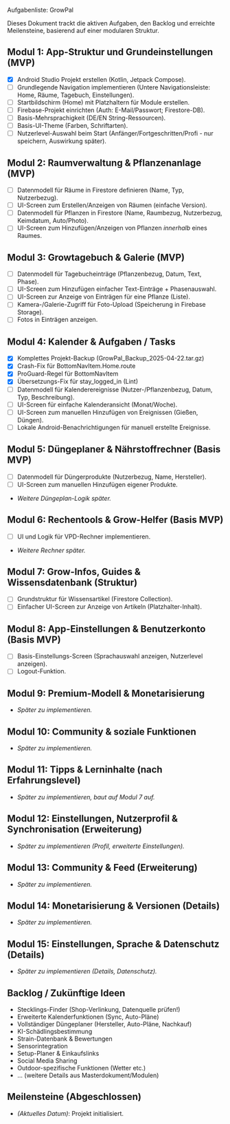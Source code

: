 Aufgabenliste: GrowPal

Dieses Dokument trackt die aktiven Aufgaben, den Backlog und erreichte Meilensteine, basierend auf einer modularen Struktur.

## Modul 1: App-Struktur und Grundeinstellungen (MVP)
*   [x] Android Studio Projekt erstellen (Kotlin, Jetpack Compose).
*   [ ] Grundlegende Navigation implementieren (Untere Navigationsleiste: Home, Räume, Tagebuch, Einstellungen).
*   [ ] Startbildschirm (Home) mit Platzhaltern für Module erstellen.
*   [ ] Firebase-Projekt einrichten (Auth: E-Mail/Passwort; Firestore-DB).
*   [ ] Basis-Mehrsprachigkeit (DE/EN String-Ressourcen).
*   [ ] Basis-UI-Theme (Farben, Schriftarten).
*   [ ] Nutzerlevel-Auswahl beim Start (Anfänger/Fortgeschritten/Profi - nur speichern, Auswirkung später).

## Modul 2: Raumverwaltung & Pflanzenanlage (MVP)
*   [ ] Datenmodell für Räume in Firestore definieren (Name, Typ, Nutzerbezug).
*   [ ] UI-Screen zum Erstellen/Anzeigen von Räumen (einfache Version).
*   [ ] Datenmodell für Pflanzen in Firestore (Name, Raumbezug, Nutzerbezug, Keimdatum, Auto/Photo).
*   [ ] UI-Screen zum Hinzufügen/Anzeigen von Pflanzen *innerhalb* eines Raumes.

## Modul 3: Growtagebuch & Galerie (MVP)
*   [ ] Datenmodell für Tagebucheinträge (Pflanzenbezug, Datum, Text, Phase).
*   [ ] UI-Screen zum Hinzufügen einfacher Text-Einträge + Phasenauswahl.
*   [ ] UI-Screen zur Anzeige von Einträgen für eine Pflanze (Liste).
*   [ ] Kamera-/Galerie-Zugriff für Foto-Upload (Speicherung in Firebase Storage).
*   [ ] Fotos in Einträgen anzeigen.

## Modul 4: Kalender & Aufgaben / Tasks
*   [x] Komplettes Projekt-Backup (GrowPal_Backup_2025-04-22.tar.gz)
*   [x] Crash-Fix für BottomNavItem.Home.route
*   [x] ProGuard-Regel für BottomNavItem
*   [x] Übersetzungs-Fix für stay_logged_in (Lint)
*   [ ] Datenmodell für Kalenderereignisse (Nutzer-/Pflanzenbezug, Datum, Typ, Beschreibung).
*   [ ] UI-Screen für einfache Kalenderansicht (Monat/Woche).
*   [ ] UI-Screen zum manuellen Hinzufügen von Ereignissen (Gießen, Düngen).
*   [ ] Lokale Android-Benachrichtigungen für manuell erstellte Ereignisse.

## Modul 5: Düngeplaner & Nährstoffrechner (Basis MVP)
*   [ ] Datenmodell für Düngerprodukte (Nutzerbezug, Name, Hersteller).
*   [ ] UI-Screen zum manuellen Hinzufügen eigener Produkte.
*   *Weitere Düngeplan-Logik später.*

## Modul 6: Rechentools & Grow-Helfer (Basis MVP)
*   [ ] UI und Logik für VPD-Rechner implementieren.
*   *Weitere Rechner später.*

## Modul 7: Grow-Infos, Guides & Wissensdatenbank (Struktur)
*   [ ] Grundstruktur für Wissensartikel (Firestore Collection).
*   [ ] Einfacher UI-Screen zur Anzeige von Artikeln (Platzhalter-Inhalt).

## Modul 8: App-Einstellungen & Benutzerkonto (Basis MVP)
*   [ ] Basis-Einstellungs-Screen (Sprachauswahl anzeigen, Nutzerlevel anzeigen).
*   [ ] Logout-Funktion.

## Modul 9: Premium-Modell & Monetarisierung
*   *Später zu implementieren.*

## Modul 10: Community & soziale Funktionen
*   *Später zu implementieren.*

## Modul 11: Tipps & Lerninhalte (nach Erfahrungslevel)
*   *Später zu implementieren, baut auf Modul 7 auf.*

## Modul 12: Einstellungen, Nutzerprofil & Synchronisation (Erweiterung)
*   *Später zu implementieren (Profil, erweiterte Einstellungen).*

## Modul 13: Community & Feed (Erweiterung)
*   *Später zu implementieren.*

## Modul 14: Monetarisierung & Versionen (Details)
*   *Später zu implementieren.*

## Modul 15: Einstellungen, Sprache & Datenschutz (Details)
*   *Später zu implementieren (Details, Datenschutz).*

## Backlog / Zukünftige Ideen
*   Stecklings-Finder (Shop-Verlinkung, Datenquelle prüfen!)
*   Erweiterte Kalenderfunktionen (Sync, Auto-Pläne)
*   Vollständiger Düngeplaner (Hersteller, Auto-Pläne, Nachkauf)
*   KI-Schädlingsbestimmung
*   Strain-Datenbank & Bewertungen
*   Sensorintegration
*   Setup-Planer & Einkaufslinks
*   Social Media Sharing
*   Outdoor-spezifische Funktionen (Wetter etc.)
*   ... (weitere Details aus Masterdokument/Modulen)

## Meilensteine (Abgeschlossen)
*   *(Aktuelles Datum)*: Projekt initialisiert.
